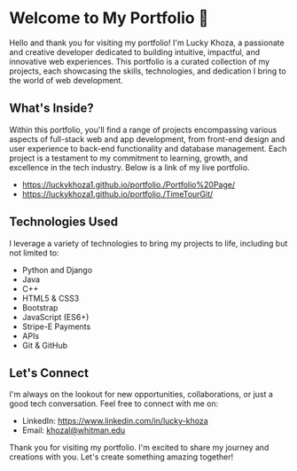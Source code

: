 # Welcome to My Portfolio 👋

Hello and thank you for visiting my portfolio! I'm Lucky Khoza, a passionate and creative developer dedicated to building intuitive, impactful, and innovative web experiences. This portfolio is a curated collection of my projects, each showcasing the skills, technologies, and dedication I bring to the world of web development.

## What's Inside?

Within this portfolio, you'll find a range of projects encompassing various aspects of full-stack web and app development, from front-end design and user experience to back-end functionality and database management. Each project is a testament to my commitment to learning, growth, and excellence in the tech industry. Below is a link of my live portfolio.
-   https://luckykhoza1.github.io/portfolio./Portfolio%20Page/
-   https://luckykhoza1.github.io/portfolio./TimeTourGit/

## Technologies Used

I leverage a variety of technologies to bring my projects to life, including but not limited to:

- Python and Django
- Java
- C++
- HTML5 & CSS3
- Bootstrap
- JavaScript (ES6+)
- Stripe-E Payments
- APIs
- Git & GitHub

## Let's Connect

I'm always on the lookout for new opportunities, collaborations, or just a good tech conversation. Feel free to connect with me on:

- LinkedIn: https://www.linkedin.com/in/lucky-khoza
- Email: khozal@whitman.edu

Thank you for visiting my portfolio. I'm excited to share my journey and creations with you. Let's create something amazing together!
